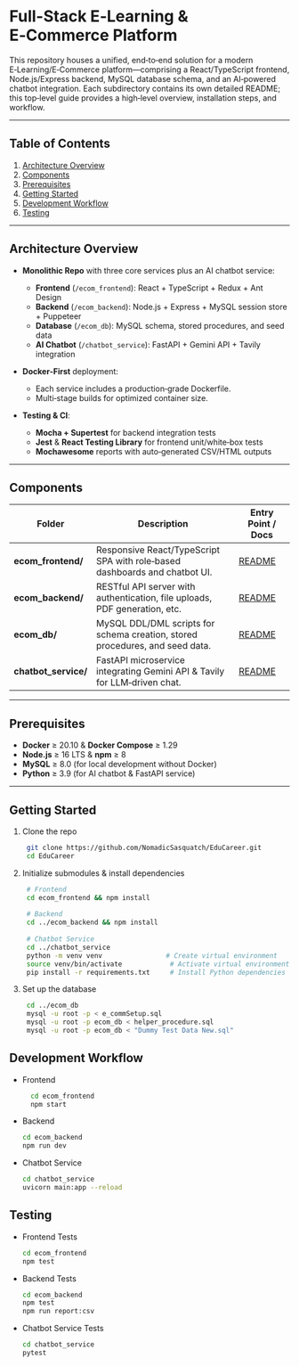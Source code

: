 # Full-Stack E‑Learning & E‑Commerce Platform

This repository houses a unified, end‑to‑end solution for a modern E‑Learning/E‑Commerce platform—comprising a React/TypeScript frontend, Node.js/Express backend, MySQL database schema, and an AI‑powered chatbot integration. Each subdirectory contains its own detailed README; this top‑level guide provides a high‑level overview, installation steps, and workflow.

---

## Table of Contents

1. [Architecture Overview](#architecture-overview)  
2. [Components](#components)  
3. [Prerequisites](#prerequisites)  
4. [Getting Started](#getting-started)  
5. [Development Workflow](#development-workflow)  
6. [Testing](#testing)  

---

## Architecture Overview

- **Monolithic Repo** with three core services plus an AI chatbot service:  
  - **Frontend** (`/ecom_frontend`): React + TypeScript + Redux + Ant Design  
  - **Backend** (`/ecom_backend`): Node.js + Express + MySQL session store + Puppeteer  
  - **Database** (`/ecom_db`): MySQL schema, stored procedures, and seed data  
  - **AI Chatbot** (`/chatbot_service`): FastAPI + Gemini API + Tavily integration  

- **Docker‑First** deployment:  
  - Each service includes a production‑grade Dockerfile.  
  - Multi‑stage builds for optimized container size.  

- **Testing & CI**:  
  - **Mocha + Supertest** for backend integration tests  
  - **Jest** & **React Testing Library** for frontend unit/white‑box tests  
  - **Mochawesome** reports with auto‑generated CSV/HTML outputs  

---

## Components

| Folder                   | Description                                                                 | Entry Point / Docs                                    |
|--------------------------|-----------------------------------------------------------------------------|--------------------------------------------------------|
| **ecom_frontend/**       | Responsive React/TypeScript SPA with role‑based dashboards and chatbot UI.  | [README](./ecom_frontend/README.md)                   |
| **ecom_backend/**        | RESTful API server with authentication, file uploads, PDF generation, etc.  | [README](./ecom_backend/README.md)                    |
| **ecom_db/**             | MySQL DDL/DML scripts for schema creation, stored procedures, and seed data. | [README](./ecom_db/README.md)                         |
| **chatbot_service/**     | FastAPI microservice integrating Gemini API & Tavily for LLM‑driven chat.   | [README](./careerChatbotBackend/README.md)  |

---

## Prerequisites

- **Docker** ≥ 20.10 & **Docker Compose** ≥ 1.29  
- **Node.js** ≥ 16 LTS & **npm** ≥ 8  
- **MySQL** ≥ 8.0 (for local development without Docker)  
- **Python** ≥ 3.9 (for AI chatbot & FastAPI service)  

---

## Getting Started

1. Clone the repo
   ```bash
    git clone https://github.com/NomadicSasquatch/EduCareer.git
    cd EduCareer
2. Initialize submodules & install dependencies
   ```bash
    # Frontend
    cd ecom_frontend && npm install
    
    # Backend
    cd ../ecom_backend && npm install
    
    # Chatbot Service
    cd ../chatbot_service
    python -m venv venv                # Create virtual environment
    source venv/bin/activate            # Activate virtual environment
    pip install -r requirements.txt     # Install Python dependencies
3. Set up the database
   ```bash
    cd ../ecom_db
    mysql -u root -p < e_commSetup.sql
    mysql -u root -p ecom_db < helper_procedure.sql
    mysql -u root -p ecom_db < "Dummy Test Data New.sql"

## Development Workflow
- Frontend
  ```bash
    cd ecom_frontend
    npm start
- Backend
  ```bash
  cd ecom_backend
  npm run dev
- Chatbot Service
  ```bash
  cd chatbot_service
  uvicorn main:app --reload

## Testing
- Frontend Tests
  ```bash
  cd ecom_frontend
  npm test               
- Backend Tests
  ```bash
  cd ecom_backend
  npm test               
  npm run report:csv      
- Chatbot Service Tests
  ```bash
  cd chatbot_service
  pytest
